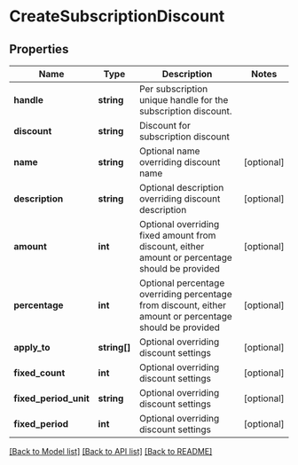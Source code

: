 # CreateSubscriptionDiscount

## Properties
Name | Type | Description | Notes
------------ | ------------- | ------------- | -------------
**handle** | **string** | Per subscription unique handle for the subscription discount. | 
**discount** | **string** | Discount for subscription discount | 
**name** | **string** | Optional name overriding discount name | [optional] 
**description** | **string** | Optional description overriding discount description | [optional] 
**amount** | **int** | Optional overriding fixed amount from discount, either amount or percentage should be provided | [optional] 
**percentage** | **int** | Optional percentage overriding percentage from discount, either amount or percentage should be provided | [optional] 
**apply_to** | **string[]** | Optional overriding discount settings | [optional] 
**fixed_count** | **int** | Optional overriding discount settings | [optional] 
**fixed_period_unit** | **string** | Optional overriding discount settings | [optional] 
**fixed_period** | **int** | Optional overriding discount settings | [optional] 

[[Back to Model list]](../../README.md#documentation-for-models) [[Back to API list]](../../README.md#documentation-for-api-endpoints) [[Back to README]](../../README.md)

